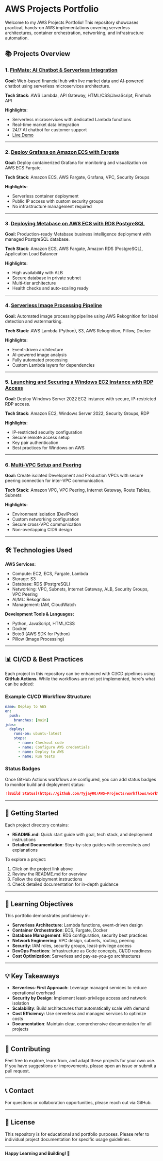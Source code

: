 # AWS Projects Portfolio

Welcome to my AWS Projects Portfolio! This repository showcases practical, hands-on AWS implementations covering serverless architectures, container orchestration, networking, and infrastructure automation.

## 📚 Projects Overview

### 1. [FinMate: AI Chatbot & Serverless Integration](./AI%20Chatbot%20%26%20Serverless%20Integration/)
**Goal:** Web-based financial hub with live market data and AI-powered chatbot using serverless microservices architecture.

**Tech Stack:** AWS Lambda, API Gateway, HTML/CSS/JavaScript, Finnhub API

**Highlights:**
- Serverless microservices with dedicated Lambda functions
- Real-time market data integration
- 24/7 AI chatbot for customer support
- [Live Demo](https://fnbappacademy.tyrone.studio/chatbot-lambda.html)

---

### 2. [Deploy Grafana on Amazon ECS with Fargate](./Deploy%20Grafana%20on%20Amazon%20ECS%20with%20Fargate/)
**Goal:** Deploy containerized Grafana for monitoring and visualization on AWS ECS Fargate.

**Tech Stack:** Amazon ECS, AWS Fargate, Grafana, VPC, Security Groups

**Highlights:**
- Serverless container deployment
- Public IP access with custom security groups
- No infrastructure management required

---

### 3. [Deploying Metabase on AWS ECS with RDS PostgreSQL](./Deploying%20Metabase%20on%20AWS%20ECS%20with%20RDS%20PostgreSQL/)
**Goal:** Production-ready Metabase business intelligence deployment with managed PostgreSQL database.

**Tech Stack:** Amazon ECS, AWS Fargate, Amazon RDS (PostgreSQL), Application Load Balancer

**Highlights:**
- High availability with ALB
- Secure database in private subnet
- Multi-tier architecture
- Health checks and auto-scaling ready

---

### 4. [Serverless Image Processing Pipeline](./Serverless%20Image%20Processing%20Pipeline/)
**Goal:** Automated image processing pipeline using AWS Rekognition for label detection and watermarking.

**Tech Stack:** AWS Lambda (Python), S3, AWS Rekognition, Pillow, Docker

**Highlights:**
- Event-driven architecture
- AI-powered image analysis
- Fully automated processing
- Custom Lambda layers for dependencies

---

### 5. [Launching and Securing a Windows EC2 Instance with RDP Access](./Launching%20and%20Securing%20a%20Windows%20EC2%20Instance%20with%20RDP%20Access/)
**Goal:** Deploy Windows Server 2022 EC2 instance with secure, IP-restricted RDP access.

**Tech Stack:** Amazon EC2, Windows Server 2022, Security Groups, RDP

**Highlights:**
- IP-restricted security configuration
- Secure remote access setup
- Key pair authentication
- Best practices for Windows on AWS

---

### 6. [Multi-VPC Setup and Peering](./Multi-VPC%20Setup%20and%20Peering/)
**Goal:** Create isolated Development and Production VPCs with secure peering connection for inter-VPC communication.

**Tech Stack:** Amazon VPC, VPC Peering, Internet Gateway, Route Tables, Subnets

**Highlights:**
- Environment isolation (Dev/Prod)
- Custom networking configuration
- Secure cross-VPC communication
- Non-overlapping CIDR design

---

## 🛠️ Technologies Used

**AWS Services:**
- Compute: EC2, ECS, Fargate, Lambda
- Storage: S3
- Database: RDS (PostgreSQL)
- Networking: VPC, Subnets, Internet Gateway, ALB, Security Groups, VPC Peering
- AI/ML: Rekognition
- Management: IAM, CloudWatch

**Development Tools & Languages:**
- Python, JavaScript, HTML/CSS
- Docker
- Boto3 (AWS SDK for Python)
- Pillow (Image Processing)

---

## 📊 CI/CD & Best Practices

Each project in this repository can be enhanced with CI/CD pipelines using **GitHub Actions**. While the workflows are not yet implemented, here's what can be added:

### Example CI/CD Workflow Structure:
```yaml
name: Deploy to AWS
on:
  push:
    branches: [main]
jobs:
  deploy:
    runs-on: ubuntu-latest
    steps:
      - name: Checkout code
      - name: Configure AWS credentials
      - name: Deploy to AWS
      - name: Run tests
```

### Status Badges
Once GitHub Actions workflows are configured, you can add status badges to monitor build and deployment status:

```markdown
![Build Status](https://github.com/Tyjay00/AWS-Projects/workflows/workflow-name/badge.svg)
```

---

## 🚀 Getting Started

Each project directory contains:
- **README.md**: Quick start guide with goal, tech stack, and deployment instructions
- **Detailed Documentation**: Step-by-step guides with screenshots and explanations

To explore a project:
1. Click on the project link above
2. Review the README.md for overview
3. Follow the deployment instructions
4. Check detailed documentation for in-depth guidance

---

## 📖 Learning Objectives

This portfolio demonstrates proficiency in:
- **Serverless Architecture**: Lambda functions, event-driven design
- **Container Orchestration**: ECS, Fargate, Docker
- **Database Management**: RDS configuration, security best practices
- **Network Engineering**: VPC design, subnets, routing, peering
- **Security**: IAM roles, security groups, least-privilege access
- **DevOps Practices**: Infrastructure as Code concepts, CI/CD readiness
- **Cost Optimization**: Serverless and pay-as-you-go architectures

---

## 💡 Key Takeaways

- **Serverless-First Approach**: Leverage managed services to reduce operational overhead
- **Security by Design**: Implement least-privilege access and network isolation
- **Scalability**: Build architectures that automatically scale with demand
- **Cost Efficiency**: Use serverless and managed services to optimize costs
- **Documentation**: Maintain clear, comprehensive documentation for all projects

---

## 🤝 Contributing

Feel free to explore, learn from, and adapt these projects for your own use. If you have suggestions or improvements, please open an issue or submit a pull request.

---

## 📞 Contact

For questions or collaboration opportunities, please reach out via GitHub.

---

## 📄 License

This repository is for educational and portfolio purposes. Please refer to individual project documentation for specific usage guidelines.

---

**Happy Learning and Building! 🚀**